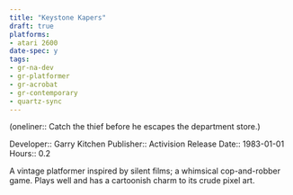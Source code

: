 ```yaml
---
title: "Keystone Kapers"
draft: true
platforms:
- atari 2600
date-spec: y
tags:
- gr-na-dev
- gr-platformer
- gr-acrobat 
- gr-contemporary
- quartz-sync
---
```


(oneliner:: Catch the thief before he escapes the department store.)

Developer:: Garry Kitchen
Publisher:: Activision
Release Date:: 1983-01-01
Hours:: 0.2

A vintage platformer inspired by silent films; a whimsical cop-and-robber game. Plays well and has a cartoonish charm to its crude pixel art.